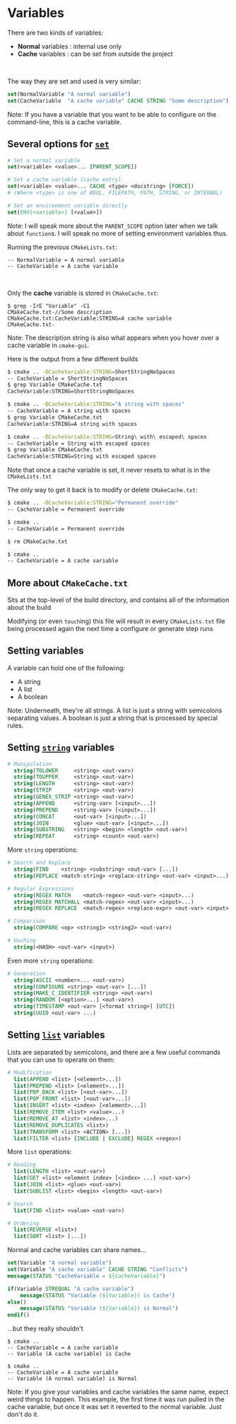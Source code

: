 # Variables

There are two kinds of variables:
* **Normal** variables : internal use only
* **Cache** variables : can be set from outside the project

<br />

The way they are set and used is very similar:
```cmake
set(NormalVariable "A normal variable")
set(CacheVariable  "A cache variable" CACHE STRING "Some description")
```

Note:
If you have a variable that you want to be able to configure on the command-line, this is a cache variable.


## Several options for [`set`](https://cmake.org/cmake/help/latest/command/set.html)
```cmake
# Set a normal variable
set(<variable> <value>... [PARENT_SCOPE])

# Set a cache variable (cache entry)
set(<variable> <value>... CACHE <type> <docstring> [FORCE])
# (Where <type> is one of BOOL, FILEPATH, PATH, STRING, or INTERNAL)

# Set an environment variable directly
set(ENV{<variable>} [<value>])
```

Note:
I will speak more about the `PARENT_SCOPE` option later when we talk about `function`s.
I will speak no more of setting environment variables thus.


Running the previous `CMakeLists.txt`:
```shell
-- NormalVariable = A normal variable
-- CacheVariable = A cache variable
```
<br />

Only the **cache** variable is stored in `CMakeCache.txt`:
```shell
$ grep -IrE "Variable" -C1
CMakeCache.txt-//Some description
CMakeCache.txt:CacheVariable:STRING=A cache variable
CMakeCache.txt-
```

Note:
The description string is also what appears when you hover over a cache variable in `cmake-gui`.


Here is the output from a few different builds
```bash
$ cmake .. -DCacheVariable:STRING=ShortStringNoSpaces
-- CacheVariable = ShortStringNoSpaces
$ grep Variable CMakeCache.txt
CacheVariable:STRING=ShortStringNoSpaces

$ cmake .. -DCacheVariable:STRING="A string with spaces"
-- CacheVariable = A string with spaces
$ grep Variable CMakeCache.txt
CacheVariable:STRING=A string with spaces

$ cmake .. -DCacheVariable:STRING=String\ with\ escaped\ spaces
-- CacheVariable = String with escaped spaces
$ grep Variable CMakeCache.txt
CacheVariable:STRING=String with escaped spaces
```


Note that once a cache variable is set, it never resets to what is in the `CMakeLists.txt`

The only way to get it back is to modify or delete `CMakeCache.txt`:
```bash
$ cmake .. -DCacheVariable:STRING="Permanent override"
-- CacheVariable = Permanent override

$ cmake ..
-- CacheVariable = Permanent override

$ rm CMakeCache.txt

$ cmake ..
-- CacheVariable = A cache variable
```


## More about `CMakeCache.txt`
Sits at the top-level of the build directory, and contains all of the information about the build

Modifying (or even `touch`ing) this file will result in every `CMakeLists.txt` file being processed again the next time a configure or generate step runs


## Setting variables
A variable can hold one of the following:
* A string
* A list
* A boolean

Note:
Underneath, they're all strings.
A list is just a string with semicolons separating values.
A boolean is just a string that is processed by special rules.


## Setting [`string`](https://cmake.org/cmake/help/latest/command/string.html) variables

```cmake
# Manipulation
  string(TOLOWER     <string> <out-var>)
  string(TOUPPER     <string> <out-var>)
  string(LENGTH      <string> <out-var>)
  string(STRIP       <string> <out-var>)
  string(GENEX_STRIP <string> <out-var>)
  string(APPEND      <string-var> [<input>...])
  string(PREPEND     <string-var> [<input>...])
  string(CONCAT      <out-var> [<input>...])
  string(JOIN        <glue> <out-var> [<input>...])
  string(SUBSTRING   <string> <begin> <length> <out-var>)
  string(REPEAT      <string> <count> <out-var>)
```


More `string` operations:
```cmake
# Search and Replace
  string(FIND    <string> <substring> <out-var> [...])
  string(REPLACE <match-string> <replace-string> <out-var> <input>...)

# Regular Expressions
  string(REGEX MATCH    <match-regex> <out-var> <input>...)
  string(REGEX MATCHALL <match-regex> <out-var> <input>...)
  string(REGEX REPLACE  <match-regex> <replace-expr> <out-var> <input>...)

# Comparison
  string(COMPARE <op> <string1> <string2> <out-var>)

# Hashing
  string(<HASH> <out-var> <input>)
```


Even more `string` operations:
```cmake
# Generation
  string(ASCII <number>... <out-var>)
  string(CONFIGURE <string> <out-var> [...])
  string(MAKE_C_IDENTIFIER <string> <out-var>)
  string(RANDOM [<option>...] <out-var>)
  string(TIMESTAMP <out-var> [<format string>] [UTC])
  string(UUID <out-var> ...)
```


## Setting [`list`](https://cmake.org/cmake/help/latest/command/list.html) variables

Lists are separated by semicolons, and there are a few useful commands that you can use to operate on them:

```cmake
# Modification
  list(APPEND <list> [<element>...])
  list(PREPEND <list> [<element>...])
  list(POP_BACK <list> [<out-var>...])
  list(POP_FRONT <list> [<out-var>...])
  list(INSERT <list> <index> [<element>...])
  list(REMOVE_ITEM <list> <value>...)
  list(REMOVE_AT <list> <index>...)
  list(REMOVE_DUPLICATES <list>)
  list(TRANSFORM <list> <ACTION> [...])
  list(FILTER <list> {INCLUDE | EXCLUDE} REGEX <regex>)
```


More `list` operations:
```cmake
# Reading
  list(LENGTH <list> <out-var>)
  list(GET <list> <element index> [<index> ...] <out-var>)
  list(JOIN <list> <glue> <out-var>)
  list(SUBLIST <list> <begin> <length> <out-var>)

# Search
  list(FIND <list> <value> <out-var>)

# Ordering
  list(REVERSE <list>)
  list(SORT <list> [...])
```


Normal and cache variables can share names...
```cmake
set(Variable "A normal variable")
set(Variable "A cache variable" CACHE STRING "Conflicts")
message(STATUS "CacheVariable = ${CacheVariable}")

if(Variable STREQUAL "A cache variable")
	message(STATUS "Variable (${Variable}) is Cache")
else()
	message(STATUS "Variable (${Variable}) is Normal")
endif()
```
...but they really shouldn't
```shell
$ cmake ..
-- CacheVariable = A cache variable
-- Variable (A cache variable) is Cache

$ cmake ..
-- CacheVariable = A cache variable
-- Variable (A normal variable) is Normal
```
Note:
If you give your variables and cache variables the same name, expect weird things to happen.
This example, the first time it was run pulled in the cache variable, but once it was set it reverted to the normal variable.
Just don't do it.
